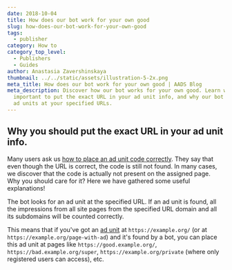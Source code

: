 ```yaml
---
date: 2018-10-04
title: How does our bot work for your own good
slug: how-does-our-bot-work-for-your-own-good
tags:
  - publisher
category: How to
category_top_level:
  - Publishers
  - Guides
author: Anastasia Zavershinskaya
thumbnail: ../../static/assets/illustration-5-2x.png
meta_title: How does our bot work for your own good | AADS Blog
meta_description: Discover how our bot works for your own good. Learn why it's
  important to put the exact URL in your ad unit info, and why our bot looks for
  ad units at your specified URLs.
---
```

## Why you should put the exact URL in your ad unit info.

Many users ask us [how to place an ad unit code correctly](https://aads.com/blog/2019-06-17-how-to-place-an-ad-unit-code-correctly/). They say that even though the URL is correct, the code is still not found. In many cases, we discover that the code is actually not present on the assigned page. Why you should care for it? Here we have gathered some useful explanations!

The bot looks for an ad unit at the specified URL. If an ad unit is found, all the impressions from all site pages from the specified URL domain and all its subdomains will be counted correctly. 

This means that if you've got an [ad unit](https://aads.com/blog/how-to-place-an-ad-unit-code-correctly/) at `https://example.org/` (or at `https://example.org/page-with-ad`) and it's found by a bot, you can place this ad unit at pages like `https://good.example.org/`, `https://bad.example.org/super`, `https://example.org/private` (where only registered users can access), etc.
